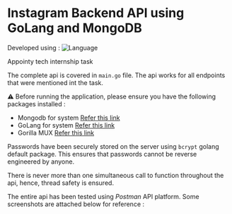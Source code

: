 # Instagram Backend API using GoLang and MongoDB

Developed using : ![Language](https://img.shields.io/badge/Language-GO-blue.svg?style=for-the-badge&logo=appveyor)&nbsp;&nbsp;

Appointy tech internship task


The complete api is covered in `main.go` file. The api works for all endpoints that were mentioned int the task.

⚠️ Before running the application, please ensure you have the following packages installed :
* Mongodb for system [Refer this link](https://docs.mongodb.com/manual/installation/)
* GoLang for system [Refer this link](https://golang.org/doc/install)
* Gorilla MUX [Refer this link](https://github.com/gorilla/mux)

Passwords have been securely stored on the server using `bcrypt` golang default package. This ensures that passwords cannot be reverse engineered by anyone.

There is never more than one simultaneous call to function throughout the api, hence, thread safety is ensured.

The entire api has been tested using *Postman* API platform. Some screenshots are attached below for reference :<br>

